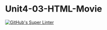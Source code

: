 # Unit4-03-HTML-Movie
[![GitHub's Super Linter](https://github.com/ICS20-Programming-NoahS/Unit4-03-HTML-Movie/workflows/GitHub's%20Super%20Linter/badge.svg)](https://github.com/ICS20-Programming-NoahS/Unit4-03-HTML-Movie/actions)